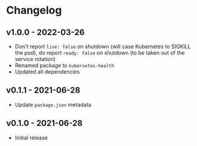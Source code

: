 # Changelog

## v1.0.0 - 2022-03-26

- Don't report `live: false` on shutdown (will case Kubernetes to SIGKILL the pod), do report `ready: false` on shutdown (to be taken out of the service rotation)
- Renamed package to `kubernetes-health`
- Updated all dependencies

## v0.1.1 - 2021-06-28

- Update `package.json` metadata

## v0.1.0 - 2021-06-28

- Initial release
